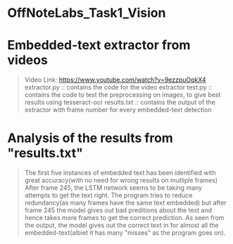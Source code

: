 # OffNoteLabs_Task1_Vision
# Embedded-text extractor from videos
> Video Link: https://www.youtube.com/watch?v=9ezzpuOqkX4
> extractor.py :: contains the code for the video extractor
> test.py :: contains the code to test the preprocessing on images, to give best results using tesseract-ocr
> results.txt :: contains the output of the extractor with frame number for every embedded-text detection

# Analysis of the results from "results.txt"
> The first five instances of embedded text has been identified with great accuracy(with no need for wrong results on mutliple frames) 
> After frame 245, the LSTM network seems to be taking many attempts to get the text right. The program tries to reduce redundancy(as many frames have the same text embedded) but after frame 245 the model gives out bad preditions about the text and hence takes more frames to get the correct prediction.
> As seen from the output, the model gives out the correct text in for almost all the embedded-text(albiet it has many "misses" as the program goes on).